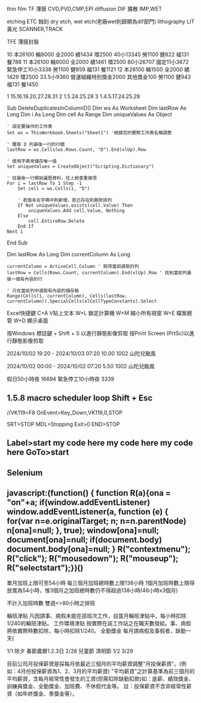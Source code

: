 thin film    TF 薄膜    CVD,PVD,CMP,EPI
diffusion    DIF 擴散    IMP,WET

etching    ETC 蝕刻    dry etch, wet etch(老廠wet則歸類為dif部門)
lithography    LIT 黃光    SCANNER,TRACK

TFE 薄膜封裝


10
本26100
輪8000
全2000
績1434
環2500
40小13345
勞1100
健822
福131
餐788
11
本26100
輪8000
全2000
績1461
環2500
80小26707
國定11小3672
緊急停工10小3338
勞1100
健859
福131
餐1121
12
本26100
輪1500
全2000
績1429
環2500
33.5小9360
營運組織特別獎金2000
其他獎金100
勞1100
健943
福131
餐1450




1
15.16.19.20.27.28.31
2
1.5.24.25.28
3
1.4.5.17.24.25.28


Sub DeleteDuplicatesInColumnD()
    Dim ws As Worksheet
    Dim lastRow As Long
    Dim i As Long
    Dim cell As Range
    Dim uniqueValues As Object
    
    ' 設定要操作的工作表
    Set ws = ThisWorkbook.Sheets("Sheet1") '根據您的實際工作表名稱調整
    
    ' 獲取 D 列最後一行的行號
    lastRow = ws.Cells(ws.Rows.Count, "D").End(xlUp).Row
    
    ' 使用字典來儲存唯一值
    Set uniqueValues = CreateObject("Scripting.Dictionary")
    
    ' 從最後一行開始遍歷資料，往上檢查重複項
    For i = lastRow To 1 Step -1
        Set cell = ws.Cells(i, "D")
        
        ' 若值未在字典中則新增，若已存在則刪除該列
        If Not uniqueValues.exists(cell.Value) Then
            uniqueValues.Add cell.Value, Nothing
        Else
            cell.EntireRow.Delete
        End If
    Next i
End Sub





Dim lastRow As Long
    Dim currentColumn As Long
    
    currentColumn = ActiveCell.Column ' 取得當前選取的列
    lastRow = Cells(Rows.Count, currentColumn).End(xlUp).Row ' 找到當前列最後一個有內容的行
    
    ' 只在當前列中選取有內容的儲存格
    Range(Cells(1, currentColumn), Cells(lastRow, currentColumn)).SpecialCells(xlCellTypeConstants).Select

Excel快捷鍵
C+A V貼上文本
W+L 鎖定計算機
W+M 縮小所有視窗
W+E 檔案總管
W+D 顯示桌面

按Windows 標誌鍵 + Shift + S 以進行靜態影像剪取
按Print Screen (PrtSc)以進行靜態影像剪取


2024/10/02 19:20 - 2024/10/03 07:20
10.00
1002 山陀兒颱風

2024/10/02 00:00 - 2024/10/02 07:20
5.50
1002 山陀兒颱風

假日50小時夜 16694
緊急停工10小時夜 3339


1.5.8
macro scheduler loop
Shift + Esc
------------
//VK119=F8
OnEvent>Key_Down,VK119,0,STOP

SRT>STOP
  MDL>Stopping
  Exit>0
END>STOP


Label>start
  my code here
  my code here
  my code here
GoTo>start
-----------
Selenium
---------
javascript:(function() { function R(a){ona = "on"+a; if(window.addEventListener) window.addEventListener(a, function (e) { for(var n=e.originalTarget; n; n=n.parentNode) n[ona]=null; }, true); window[ona]=null; document[ona]=null; if(document.body) document.body[ona]=null; } R("contextmenu"); R("click"); R("mousedown"); R("mouseup"); R("selectstart");})()
----------
單月加班上限可至54小時
每三個月加班總時數上限138小時
1個月加班時數上限得放寬為54小時，惟3個月之加班總時數仍不得超過138小時(46小時x3個月)

不計入加班時數
雙週<=80小時之排班



輪班津貼
凡因請事、病假未能在該班次工作，自當月輪班津貼中，每小時扣除1/240的輪班津貼。
工作環境津貼
按實際在該工作站之在職天數發給。事、病假將依實際時數扣除，每小時扣除1/240。
全勤獎金
每月請病假及事假者，缺勤一天(

1/1
除夕
春節農曆1.2.3日
2/28
兒童節
清明節
1/2
3/29

目前公司月投保薪資是採每月依最近三個月的平均薪資調整"月投保薪資"。(例如：4月份投保薪資為1、2、3月的平均薪資)
"平均薪資"之計算基準為前三個月的平均薪資，含每月經常性會發生的工資(但需扣除缺勤扣款)如：底薪、績效獎金、訓練員獎金、全勤獎金、加班費、不休假代金等。
註：投保薪資不含非經常性薪資（如年終獎金、季獎金等）。


